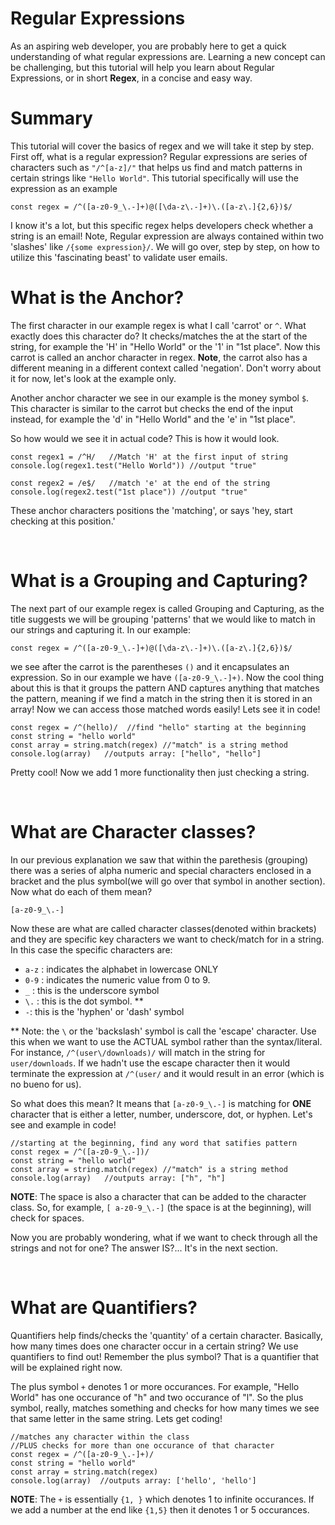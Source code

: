 # Regular Expressions

As an aspiring web developer, you are probably here to get a quick understanding of what regular expressions are. Learning a new concept can be challenging, but this tutorial will help you learn about Regular Expressions, or in short **Regex**, in a concise and easy way. 

# Summary

This tutorial will cover the basics of regex and we will take it step by step. First off, what is a regular expression? Regular expressions are series of characters such as `"/^[a-z]/"` that helps us find and match patterns in certain strings like `"Hello World"`. This tutorial specifically will use the expression as an example
```
const regex = /^([a-z0-9_\.-]+)@([\da-z\.-]+)\.([a-z\.]{2,6})$/
``` 
I know it's a lot, but this specific regex helps developers check whether a string is an email! Note, Regular expression are always contained within two 'slashes' like `/{some expression}/`. We will go over, step by step, on how to utilize this 'fascinating beast' to validate user emails. 

# What is the Anchor?

The first character in our example regex is what I call 'carrot' or `^`. What exactly does this character do? It checks/matches the at the start of the string, for example the 'H' in "Hello World" or the '1' in "1st place". Now this carrot is called an anchor character in regex. **Note**, the carrot also has a different meaning in a different context called 'negation'. Don't worry about it for now, let's look at the example only.

Another anchor character we see in our example is the money symbol `$`. This character is similar to the carrot but checks the end of the input instead, for example the 'd' in "Hello World" and the 'e' in "1st place". 

So how would we see it in actual code? This is how it would look.

```
const regex1 = /^H/   //Match 'H' at the first input of string
console.log(regex1.test("Hello World")) //output "true"

const regex2 = /e$/   //match 'e' at the end of the string
console.log(regex2.test("1st place")) //output "true"
```
These anchor characters positions the 'matching', or says 'hey, start checking at this position.'

<br>

# What is a Grouping and Capturing?

The next part of our example regex is called Grouping and Capturing, as the title suggests we will be grouping 'patterns' that we would like to match in our strings and capturing it. In our example:
```
const regex = /^([a-z0-9_\.-]+)@([\da-z\.-]+)\.([a-z\.]{2,6})$/
```
we see after the carrot is the parentheses `()` and it encapsulates an expression. So in our example we have `([a-z0-9_\.-]+)`. Now the cool thing about this is that it groups the pattern AND captures anything that matches the pattern, meaning if we find a match in the string then it is stored in an array! Now we can access those matched words easily! Lets see it in code!
```
const regex = /^(hello)/  //find "hello" starting at the beginning
const string = "hello world"
const array = string.match(regex) //"match" is a string method
console.log(array)   //outputs array: ["hello", "hello"]
```
Pretty cool! Now we add 1 more functionality then just checking a string.  

<br>


# What are Character classes?

In our previous explanation we saw that within the parethesis (grouping) there was a series of alpha numeric and special characters enclosed in a bracket and the plus symbol(we will go over that symbol in another section). Now what do each of them mean?

```
[a-z0-9_\.-]
```
Now these are what are called character classes(denoted within brackets) and they are specific key characters we want to check/match for in a string. In this case the specific characters are:

- `a-z` : indicates the alphabet in lowercase ONLY
- `0-9` : indicates the numeric value from 0 to 9.
- `_` : this is the underscore symbol
- `\.` : this is the dot symbol. **
- `-`: this is the 'hyphen' or 'dash' symbol

** Note: the `\` or the 'backslash' symbol is call the 'escape' character. Use this when we want to use the ACTUAL symbol rather than the syntax/literal. For instance, `/^(user\/downloads)/` will match in the string for `user/downloads`. If we hadn't use the escape character then it would terminate the expression at `/^(user/` and it would result in an error (which is no bueno for us). 

So what does this mean? It means that `[a-z0-9_\.-]` is matching for **ONE** character that is either a letter, number, underscore, dot, or hyphen. Let's see and example in code!
```
//starting at the beginning, find any word that satifies pattern
const regex = /^([a-z0-9_\.-])/ 
const string = "hello world"
const array = string.match(regex) //"match" is a string method
console.log(array)   //outputs array: ["h", "h"]
```
**NOTE**: The space is also a character that can be added to the character class. So, for example, `[ a-z0-9_\.-]` (the space is at the beginning), will check for spaces.

Now you are probably wondering, what if we want to check through all the strings and not for one? The answer IS?... It's in the next section.

<br>

# What are Quantifiers?

Quantifiers help finds/checks the 'quantity' of a certain character. Basically, how many times does one character occur in a certain string? We use quantifiers to find out! Remember the plus symbol? That is a quantifier that will be explained right now. 

The plus symbol `+` denotes 1 or more occurances. For example, "Hello World" has one occurance of "h" and two occurance of "l". So the plus symbol, really, matches something and checks for how many times we see that same letter in the same string. Lets get coding!
```
//matches any character within the class
//PLUS checks for more than one occurance of that character 
const regex = /^([a-z0-9_\.-]+)/
const string = "hello world"
const array = string.match(regex)
console.log(array)  //outputs array: ['hello', 'hello']
```
**NOTE**: The `+` is essentially `{1, }` which denotes 1 to infinite occurances. If we add a number at the end like `{1,5}` then it denotes 1 or 5 occurances.

